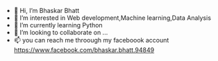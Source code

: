 - 👋 Hi, I’m Bhaskar Bhatt
- 👀 I’m interested in Web development,Machine learning,Data Analysis
- 🌱 I’m currently learning Python
- 💞️ I’m looking to collaborate on ...
- 📫 you can reach me throough my faceboook account   https://www.facebook.com/bhaskar.bhatt.94849

<!---
bhatt396/bhatt396 is a ✨ special ✨ repository because its `README.md` (this file) appears on your GitHub profile.
You can click the Preview link to take a look at your changes.
--->
